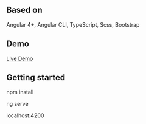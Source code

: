 

## Based on
Angular 4+, Angular CLI, TypeScript, Scss, Bootstrap

## Demo

[Live Demo](http://treesflower.com/ng-pi-admin)

## Getting started


npm install

ng serve 

localhost:4200
```
